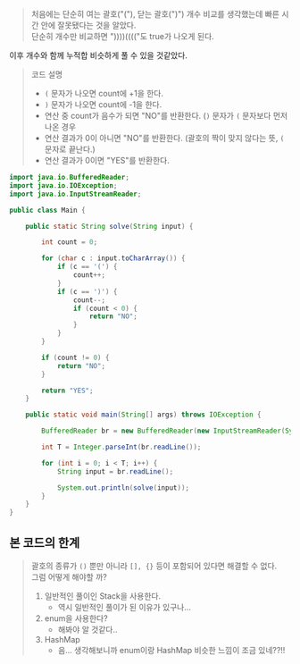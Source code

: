 
> 처음에는 단순히 여는 괄호("("), 닫는 괄호(")") 개수 비교를 생각했는데 빠른 시간 안에 잘못됐다는 것을 알았다.  
> 단순히 개수만 비교하면 "))))(((("도 true가 나오게 된다.

이후 개수와 함께 누적합 비슷하게 풀 수 있을 것같았다.

> 코드 설명  
> - `(` 문자가 나오면 count에 +1을 한다.
> - `)` 문자가 나오면 count에 -1을 한다.
> - 연산 중 count가 음수가 되면 "NO"를 반환한다. (`)` 문자가 `(` 문자보다 먼저 나온 경우
> - 연산 결과가 0이 아니면 "NO"를 반환한다. (괄호의 짝이 맞지 않다는 뜻, `(` 문자로 끝난다.)
> - 연산 결과가 0이면 "YES"를 반환한다.

```java
import java.io.BufferedReader;
import java.io.IOException;
import java.io.InputStreamReader;

public class Main {

    public static String solve(String input) {

        int count = 0;

        for (char c : input.toCharArray()) {
            if (c == '(') {
                count++;
            }
            if (c == ')') {
                count--;
                if (count < 0) {
                    return "NO";
                }
            }
        }

        if (count != 0) {
            return "NO";
        }

        return "YES";
    }

    public static void main(String[] args) throws IOException {

        BufferedReader br = new BufferedReader(new InputStreamReader(System.in));

        int T = Integer.parseInt(br.readLine());

        for (int i = 0; i < T; i++) {
            String input = br.readLine();

            System.out.println(solve(input));
        }
    }
}
```

## 본 코드의 한계
> 괄호의 종류가 `()` 뿐만 아니라 `[], {}` 등이 포함되어 있다면 해결할 수 없다.  
> 그럼 어떻게 해야할 까?
> 1. 일반적인 풀이인 Stack을 사용한다.
>    - 역시 일반적인 풀이가 된 이유가 있구나...
> 2. enum을 사용한다?
>    - 해봐야 알 것같다..
> 3. HashMap
>    - 음... 생각해보니까 enum이랑 HashMap 비슷한 느낌이 조금 있네??!!
